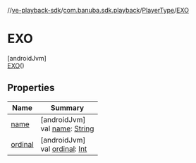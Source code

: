 //[ve-playback-sdk](../../../../index.md)/[com.banuba.sdk.playback](../../index.md)/[PlayerType](../index.md)/[EXO](index.md)

# EXO

[androidJvm]\
[EXO](index.md)()

## Properties

| Name | Summary |
|---|---|
| [name](index.md#-372974862%2FProperties%2F1203721431) | [androidJvm]<br>val [name](index.md#-372974862%2FProperties%2F1203721431): [String](https://kotlinlang.org/api/latest/jvm/stdlib/kotlin/-string/index.html) |
| [ordinal](index.md#-739389684%2FProperties%2F1203721431) | [androidJvm]<br>val [ordinal](index.md#-739389684%2FProperties%2F1203721431): [Int](https://kotlinlang.org/api/latest/jvm/stdlib/kotlin/-int/index.html) |
